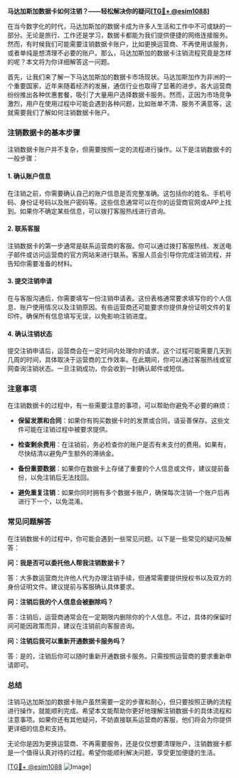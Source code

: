 **马达加斯加数据卡如何注销？——轻松解决你的疑问[[TG💪+ @esim1088](https://t.me/s/esim1088)]**

在当今数字化的时代，马达加斯加的数据卡成为许多人生活和工作中不可或缺的一部分。无论是旅行、工作还是学习，数据卡都能为我们提供便捷的网络连接服务。然而，有时候我们可能需要注销数据卡账户，比如更换运营商、不再使用该服务，或者单纯是想清理不必要的账户。那么，马达加斯加的数据卡注销流程究竟是怎样的呢？本文将为你详细解答这一问题。

首先，让我们来了解一下马达加斯加的数据卡市场现状。马达加斯加作为非洲的一个重要国家，近年来随着经济的发展，通信行业也取得了显著的进步。各大运营商纷纷推出各种优惠套餐，吸引了大量用户选择数据卡服务。然而，正因为市场竞争激烈，用户在使用过程中可能会遇到各种问题，比如账单不清、服务不满意等，这就需要我们了解如何注销数据卡账户。

### 注销数据卡的基本步骤

注销数据卡账户并不复杂，但需要按照一定的流程进行操作。以下是注销数据卡的一般步骤：

#### 1. 确认账户信息

在注销之前，你需要确认自己的账户信息是否完整准确。这包括你的姓名、手机号码、身份证号码以及账户密码等。这些信息通常可以在你的运营商官网或APP上找到。如果你不确定某些信息，可以拨打客服热线进行咨询。

#### 2. 联系客服

注销数据卡的第一步通常是联系运营商的客服。你可以通过拨打客服热线、发送电子邮件或访问运营商的官方网站来进行联系。客服人员会引导你完成注销流程，并告知你需要准备的材料。

#### 3. 提交注销申请

在与客服沟通后，你需要填写一份注销申请表。这份表格通常要求填写你的个人信息、账户使用情况以及注销原因。有些运营商还可能要求你提供身份证明文件的复印件。确保所有信息填写无误，以免影响注销进度。

#### 4. 确认注销状态

提交注销申请后，运营商会在一定时间内处理你的请求。这个过程可能需要几天到几周的时间，具体取决于运营商的工作效率。在此期间，你可以通过客服热线或官网查询注销状态。一旦注销成功，你会收到一封确认邮件或短信。

### 注意事项

在注销数据卡的过程中，有一些需要注意的事项，可以帮助你避免不必要的麻烦：

- **保留发票和合同**：如果你有购买数据卡时的发票或合同，请妥善保存。这些文件可能在注销过程中被要求提供。
  
- **检查剩余费用**：在注销前，务必检查你的账户是否有未支付的费用。如果有，尽快结清以避免产生额外的滞纳金。

- **备份重要数据**：如果你在数据卡上存储了重要的个人信息或文件，建议提前备份，以免注销后无法找回。

- **避免重复注销**：如果你同时拥有多个数据卡账户，确保每次注销一个账户后再进行下一个，以免混淆。

### 常见问题解答

在注销数据卡的过程中，你可能会遇到一些常见问题。以下是一些常见的疑问及解答：

**问：我是否可以委托他人帮我注销数据卡？**

答：大多数运营商允许他人代为办理注销手续，但通常需要提供授权书以及双方的身份证明文件。建议提前与客服确认具体要求。

**问：注销后我的个人信息会被删除吗？**

答：注销后，运营商通常会在一定期限内删除你的个人信息。不过，具体的保留时间可能因政策而异，建议在注销前向客服咨询。

**问：注销后我可以重新开通数据卡服务吗？**

答：是的，注销后你可以随时重新开通数据卡服务。只需按照运营商的要求重新申请即可。

### 总结

注销马达加斯加的数据卡账户虽然需要一定的步骤和耐心，但只要按照正确的流程进行操作，就能顺利完成。希望本文能帮助你更好地理解注销数据卡的具体流程和注意事项。如果你还有其他疑问，不妨直接联系运营商的客服，他们将会为你提供更详细的信息和支持。

无论你是因为更换运营商、不再需要服务，还是仅仅想要清理账户，注销数据卡都是一个值得认真对待的过程。希望你能顺利解决问题，享受更加便捷的生活。

[[TG💪+ @esim1088](https://t.me/s/esim1088) ![Image](https://i.postimg.cc/4NQfJmqS/Snipaste-2025-05-13-00-14-12.png)]